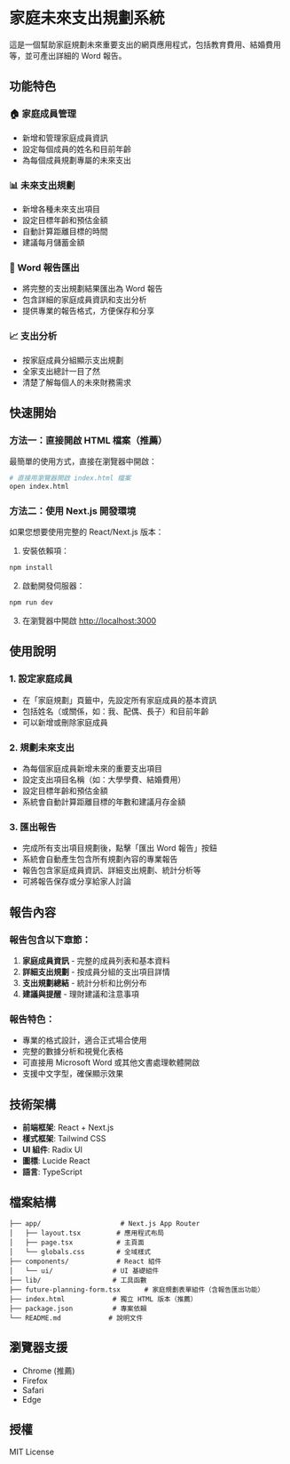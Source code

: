 # 家庭未來支出規劃系統

這是一個幫助家庭規劃未來重要支出的網頁應用程式，包括教育費用、結婚費用等，並可產出詳細的 Word 報告。

## 功能特色

### 🏠 家庭成員管理
- 新增和管理家庭成員資訊
- 設定每個成員的姓名和目前年齡
- 為每個成員規劃專屬的未來支出

### 📊 未來支出規劃
- 新增各種未來支出項目
- 設定目標年齡和預估金額
- 自動計算距離目標的時間
- 建議每月儲蓄金額

### 📄 Word 報告匯出
- 將完整的支出規劃結果匯出為 Word 報告
- 包含詳細的家庭成員資訊和支出分析
- 提供專業的報告格式，方便保存和分享

### 📈 支出分析
- 按家庭成員分組顯示支出規劃
- 全家支出總計一目了然
- 清楚了解每個人的未來財務需求

## 快速開始

### 方法一：直接開啟 HTML 檔案（推薦）
最簡單的使用方式，直接在瀏覽器中開啟：
```bash
# 直接用瀏覽器開啟 index.html 檔案
open index.html
```

### 方法二：使用 Next.js 開發環境
如果您想要使用完整的 React/Next.js 版本：

1. 安裝依賴項：
```bash
npm install
```

2. 啟動開發伺服器：
```bash
npm run dev
```

3. 在瀏覽器中開啟 [http://localhost:3000](http://localhost:3000)

## 使用說明

### 1. 設定家庭成員
- 在「家庭規劃」頁籤中，先設定所有家庭成員的基本資訊
- 包括姓名（或關係，如：我、配偶、長子）和目前年齡
- 可以新增或刪除家庭成員

### 2. 規劃未來支出
- 為每個家庭成員新增未來的重要支出項目
- 設定支出項目名稱（如：大學學費、結婚費用）
- 設定目標年齡和預估金額
- 系統會自動計算距離目標的年數和建議月存金額

### 3. 匯出報告
- 完成所有支出項目規劃後，點擊「匯出 Word 報告」按鈕
- 系統會自動產生包含所有規劃內容的專業報告
- 報告包含家庭成員資訊、詳細支出規劃、統計分析等
- 可將報告保存或分享給家人討論

## 報告內容

### 報告包含以下章節：
1. **家庭成員資訊** - 完整的成員列表和基本資料
2. **詳細支出規劃** - 按成員分組的支出項目詳情
3. **支出規劃總結** - 統計分析和比例分布
4. **建議與提醒** - 理財建議和注意事項

### 報告特色：
- 專業的格式設計，適合正式場合使用
- 完整的數據分析和視覺化表格
- 可直接用 Microsoft Word 或其他文書處理軟體開啟
- 支援中文字型，確保顯示效果

## 技術架構

- **前端框架**: React + Next.js
- **樣式框架**: Tailwind CSS
- **UI 組件**: Radix UI
- **圖標**: Lucide React
- **語言**: TypeScript

## 檔案結構

```
├── app/                    # Next.js App Router
│   ├── layout.tsx         # 應用程式布局
│   ├── page.tsx           # 主頁面
│   └── globals.css        # 全域樣式
├── components/            # React 組件
│   └── ui/               # UI 基礎組件
├── lib/                  # 工具函數
├── future-planning-form.tsx      # 家庭規劃表單組件（含報告匯出功能）
├── index.html            # 獨立 HTML 版本（推薦）
├── package.json          # 專案依賴
└── README.md            # 說明文件
```

## 瀏覽器支援

- Chrome (推薦)
- Firefox
- Safari
- Edge

## 授權

MIT License
